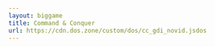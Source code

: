 ```yaml
---
layout: biggame
title: Command & Conquer
url: https://cdn.dos.zone/custom/dos/cc_gdi_novid.jsdos
---
```

